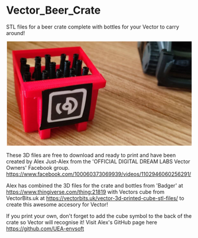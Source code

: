 # Vector_Beer_Crate
STL files for a beer crate complete with bottles for your Vector to carry around!

<p align="center">
  <img src="https://github.com/RecognitionDesigns/Vector_Beer_Crate/blob/main/images/beer_crate.jpg" width="500" title="Alex Just-Alex's Vector Beer Crate">
</p>

These 3D files are free to download and ready to print and have been created by Alex Just-Alex from the 'OFFICIAL DIGITAL DREAM LABS Vector Owners' Facebook group.
https://www.facebook.com/100060373069939/videos/1102946060256291/

Alex has combined the 3D files for the crate and bottles from 'Badger' at https://www.thingiverse.com/thing:21819 
with Vectors cube from VectorBits.uk at https://vectorbits.uk/vector-3d-printed-cube-stl-files/ to create this awesome accesory for Vector!

If you print your own, don't forget to add the cube symbol to the back of the crate so Vector will recognise it!
Visit Alex's GitHub page here https://github.com/UEA-envsoft
